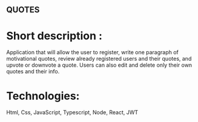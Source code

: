 ## QUOTES

# Short description :
Application that will allow the user to register, write one paragraph of motivational quotes, review already registered users and their quotes, and upvote or downvote a quote. Users can also edit and delete only their own quotes and their info.

# Technologies:
Html, Css, JavaScript, Typescript, Node, React, JWT
